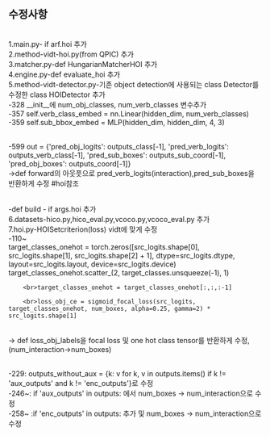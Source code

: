 ## 수정사항
<br>1.main.py- if arf.hoi 추가
<br>2.method-vidt-hoi.py(from QPIC) 추가
<br>3.matcher.py-def HungarianMatcherHOI 추가
<br>4.engine.py-def evaluate_hoi 추가
<br>5.method-vidt-detector.py-기존 object detection에 사용되는 class Detector를 수정한 class HOIDetector 추가
<br> -328 __init__에 num_obj_classes, num_verb_classes 변수추가
<br> -357 self.verb_class_embed = nn.Linear(hidden_dim, num_verb_classes)
<br> -359 self.sub_bbox_embed = MLP(hidden_dim, hidden_dim, 4, 3)
 
<br> -599 out = {'pred_obj_logits': outputs_class[-1], 'pred_verb_logits': outputs_verb_class[-1],
               'pred_sub_boxes': outputs_sub_coord[-1], 'pred_obj_boxes': outputs_coord[-1]}
 <br> ->def forward의 아웃풋으로 pred_verb_logits(interaction),pred_sub_boxes을 반환하게 수정 #hoi참조

<br> -def build - if args.hoi 추가
<br>6.datasets-hico.py,hico_eval.py,vcoco.py,vcoco_eval.py 추가
<br>7.hoi.py-HOISetcriterion(loss) vidt에 맞게 수정
<br> -110~
  <br>target_classes_onehot = torch.zeros([src_logits.shape[0], src_logits.shape[1], src_logits.shape[2] + 1], 
                                            dtype=src_logits.dtype, layout=src_logits.layout, device=src_logits.device)
        <br>target_classes_onehot.scatter_(2, target_classes.unsqueeze(-1), 1)

        <br>target_classes_onehot = target_classes_onehot[:,:,:-1]

        <br>loss_obj_ce = sigmoid_focal_loss(src_logits, target_classes_onehot, num_boxes, alpha=0.25, gamma=2) * src_logits.shape[1]

<br>-> def loss_obj_labels을 focal loss 및 one hot class tensor를 반환하게 수정,(num_interaction->num_boxes)

<br> -229: outputs_without_aux = {k: v for k, v in outputs.items() if k != 'aux_outputs' and k != 'enc_outputs'}로 수정
<br> -246~: if 'aux_outputs' in outputs: 에서 num_boxes -> num_interaction으로 수정
<br> -258~ :if 'enc_outputs' in outputs: 추가 및 num_boxes -> num_interaction으로 수정

